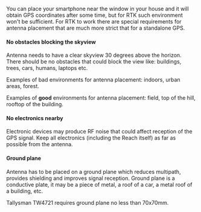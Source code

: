 You can place your smartphone near the window in your house and it will obtain GPS coordinates after some time, but for RTK such environment won't be sufficient. For RTK to work there are special requirements for antenna placement that are much more strict that for a standalone GPS.

#### No obstacles blocking the skyview

Antenna needs to have a clear skyview 30 degrees above the horizon. There should be no obstacles that could block the view like: buildings, trees, cars, humans, laptops etc.

Examples of bad environments for antenna placement: indoors, urban areas, forest.

Examples of **good** environments for antenna placement: field, top of the hill, rooftop of the building.

#### No electronics nearby

Electronic devices may produce RF noise that could affect reception of the GPS signal. Keep all electronics (including the Reach itself) as far as possible from the antenna.

#### Ground plane

Antenna has to be placed on a ground plane which reduces multipath, provides shielding and improves signal reception. Ground plane is a conductive plate, it may be a piece of metal, a roof of a car, a metal roof of a building, etc.

Tallysman TW4721 requires ground plane no less than 70x70mm.
